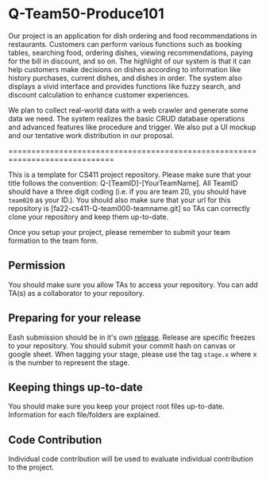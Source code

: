 # Q-Team50-Produce101

Our project is an application for dish ordering and food recommendations in restaurants. Customers can perform various functions such as booking tables, searching food, ordering dishes, viewing recommendations, paying for the bill in discount, and so on. The highlight of our system is that it can help customers make decisions on dishes according to information like history purchases, current dishes, and dishes in order. The system also displays a vivid interface and provides functions like fuzzy search, and discount calculation to enhance customer experiences.

We plan to collect real-world data with a web crawler and generate some data we need. The system realizes the basic CRUD database operations and advanced features like procedure and trigger. We also put a UI mockup and our tentative work distribution in our proposal.

=============================================================================

This is a template for CS411 project repository. Please make sure that your title follows the convention: Q-[TeamID]-[YourTeamName]. All TeamID should have a three digit coding (i.e. if you are team 20, you should have `team020` as your ID.). You should also make sure that your url for this repository is [fa22-cs411-Q-team000-teamname.git] so TAs can correctly clone your repository and keep them up-to-date.

Once you setup your project, please remember to submit your team formation to the team form.

## Permission
You should make sure you allow TAs to access your repository. You can add TA(s) as a collaborator to your repository.

## Preparing for your release
Eash submission should be in it's own [release](https://docs.github.com/en/repositories/releasing-projects-on-github/about-releases). Release are specific freezes to your repository. You should submit your commit hash on canvas or google sheet. When tagging your stage, please use the tag `stage.x` where x is the number to represent the stage.

## Keeping things up-to-date
You should make sure you keep your project root files up-to-date. Information for each file/folders are explained.

## Code Contribution
Individual code contribution will be used to evaluate individual contribution to the project.

